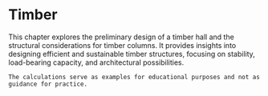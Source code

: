 # Timber

This chapter explores the preliminary design of a timber hall and the structural considerations for timber columns. It provides insights into designing efficient and sustainable timber structures, focusing on stability, load-bearing capacity, and architectural possibilities.

```{note}
The calculations serve as examples for educational purposes and not as guidance for practice.
```

```{tableofcontents}
```